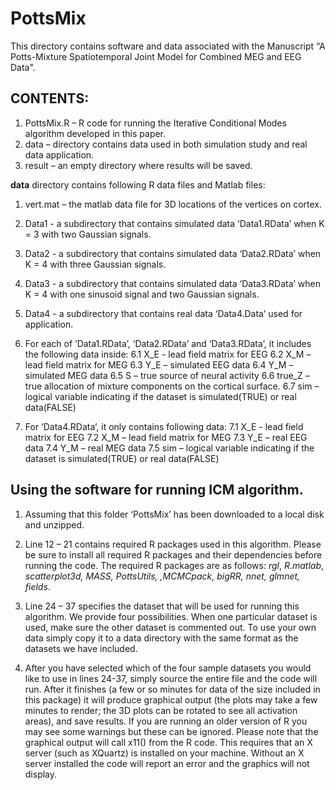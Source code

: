 # PottsMix

This directory contains software and data associated with the Manuscript “A Potts-Mixture Spatiotemporal Joint Model for Combined MEG and EEG Data".

## CONTENTS: 
1.	PottsMix.R – R code for running the Iterative Conditional Modes algorithm developed in this paper.
2.	data – directory contains data used in both simulation study and real data application.
3.	result – an empty directory where results will be saved.

**data**  directory contains following R data files and Matlab files:
1.	vert.mat –  the matlab data file for 3D locations of the vertices on cortex. 
2.	Data1 - a subdirectory that contains simulated data ‘Data1.RData’ when K = 3 with two Gaussian signals.
3.	Data2 - a subdirectory that contains simulated data ‘Data2.RData’ when K = 4 with three Gaussian signals.
4.	Data3 - a subdirectory that contains simulated data ‘Data3.RData’ when K = 4 with one sinusoid signal and two Gaussian signals.
5.	Data4 - a subdirectory that contains real data ‘Data4.Data’ used for application. 

6.	For each of ‘Data1.RData’, ‘Data2.RData’ and ‘Data3.RData’, it includes the following data inside:
  6.1	X_E - lead field matrix for EEG
  6.2	X_M – lead field matrix for MEG
  6.3	Y_E – simulated EEG data 
  6.4	Y_M – simulated MEG data 
  6.5	S – true source of neural activity
  6.6	true_Z – true allocation of  mixture components on the cortical surface.
  6.7	sim – logical variable indicating if the dataset is simulated(TRUE) or real data(FALSE)

7.	 For ‘Data4.RData’, it only contains following data:
  7.1	X_E - lead field matrix for EEG
  7.2	X_M – lead field matrix for MEG
  7.3	Y_E – real EEG data 
  7.4	Y_M – real MEG data 
  7.5	sim – logical variable indicating if the dataset is simulated(TRUE) or real data(FALSE)

## Using the software for running ICM algorithm.

1.	Assuming that this folder ‘PottsMix’ has been downloaded to a local disk and unzipped.

2.	Line 12 – 21 contains required R packages used in this algorithm. Please be sure to install all required R packages and their dependencies before running the code. The required R packages are as follows:  *rgl*, *R.matlab*, *scatterplot3d, MASS, PottsUtils, ,MCMCpack, bigRR, nnet, glmnet, fields*.

3.	Line 24 – 37 specifies the dataset that will be used for running this algorithm.  We provide four possibilities. When one particular dataset is used, make sure the other dataset is commented out. To use your own data simply copy it to a data directory with the same format as the datasets we have included.

4.	After you have selected which of the four sample datasets you would like to use in lines 24-37, simply source the entire file and the code will run. After it finishes (a few or so minutes for data of the size included in this package) it will produce graphical output (the plots may take a few minutes to render; the 3D plots can be rotated to see all activation areas), and save results.
If you are running an older version of R you may see some warnings but these can be ignored. Please note that the graphical output will call x11() from the R code. This requires that an X server (such as XQuartz) is installed on your machine. Without an X server installed the code will report an error and the graphics will not display.


